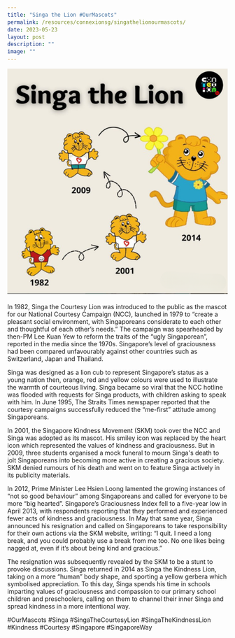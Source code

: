 ```yaml
---
title: "Singa the Lion #OurMascots"
permalink: /resources/connexionsg/singathelionourmascots/
date: 2023-05-23
layout: post
description: ""
image: ""
---
```

![](/images/connexionsg/2023/singathelionourmascots.png)

In 1982, Singa the Courtesy Lion was introduced to the public as the mascot for our National Courtesy Campaign (NCC), launched in 1979 to “create a pleasant social environment, with Singaporeans considerate to each other and thoughtful of each other’s needs.” The campaign was spearheaded by then-PM Lee Kuan Yew to reform the traits of the “ugly Singaporean”, reported in the media since the 1970s. Singapore’s level of graciousness had been compared unfavourably against other countries such as Switzerland, Japan and Thailand.

Singa was designed as a lion cub to represent Singapore’s status as a young nation then, orange, red and yellow colours were used to illustrate the warmth of courteous living. Singa became so viral that the NCC hotline was flooded with requests for Singa products, with children asking to speak with him. In June 1995, The Straits Times newspaper reported that the courtesy campaigns successfully reduced the “me-first” attitude among Singaporeans.

In 2001, the Singapore Kindness Movement (SKM) took over the NCC and Singa was adopted as its mascot. His smiley icon was replaced by the heart icon which represented the values of kindness and graciousness. But in 2009, three students organised a mock funeral to mourn Singa's death to jolt Singaporeans into becoming more active in creating a gracious society. SKM denied rumours of his death and went on to feature Singa actively in its publicity materials.

In 2012, Prime Minister Lee Hsien Loong lamented the growing instances of “not so good behaviour” among Singaporeans and called for everyone to be more “big hearted”. Singapore’s Graciousness Index fell to a five-year low in April 2013, with respondents reporting that they performed and experienced fewer acts of kindness and graciousness. In May that same year, Singa announced his resignation and called on Singaporeans to take responsibility for their own actions via the SKM website, writing: “I quit. I need a long break, and you could probably use a break from me too. No one likes being nagged at, even if it’s about being kind and gracious.”

The resignation was subsequently revealed by the SKM to be a stunt to provoke discussions. Singa returned in 2014 as Singa the Kindness Lion, taking on a more “human” body shape, and sporting a yellow gerbera which symbolised appreciation. To this day, Singa spends his time in schools imparting values of graciousness and compassion to our primary school children and preschoolers, calling on them to channel their inner Singa and spread kindness in a more intentional way.

#OurMascots #Singa #SingaTheCourtesyLion #SingaTheKindnessLion #Kindness #Courtesy #Singapore #SingaporeWay